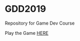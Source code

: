 # GDD2019
Repository for Game Dev Course

Play the Game [HERE](https://andiedrums.github.io/GDD2019)


